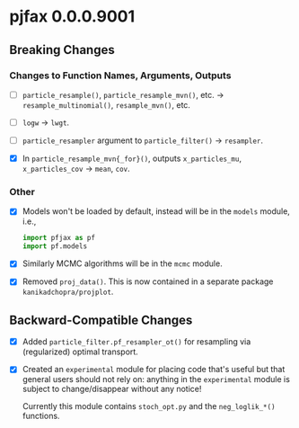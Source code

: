 # pjfax 0.0.0.9001

## Breaking Changes

### Changes to Function Names, Arguments, Outputs

- [ ] `particle_resample()`, `particle_resample_mvn()`, etc. -> `resample_multinomial()`, `resample_mvn()`, etc.

- [ ] `logw` -> `lwgt`.

- [ ] `particle_resampler` argument to `particle_filter()` -> `resampler`.

- [x] In `particle_resample_mvn{_for}()`, outputs `x_particles_mu`, `x_particles_cov` -> `mean`, `cov`.

### Other

- [x] Models won't be loaded by default, instead will be in the `models` module, i.e.,

	```python
	import pfjax as pf
	import pf.models
	```
	
- [x] Similarly MCMC algorithms will be in the `mcmc` module. 

- [x] Removed `proj_data()`.  This is now contained in a separate package `kanikadchopra/projplot`.

## Backward-Compatible Changes

- [x] Added `particle_filter.pf_resampler_ot()` for resampling via (regularized) optimal transport.

- [x] Created an `experimental` module for placing code that's useful but that general users should not rely on: anything in the `experimental` module is subject to change/disappear without any notice!

	Currently this module contains `stoch_opt.py` and the `neg_loglik_*()` functions.


